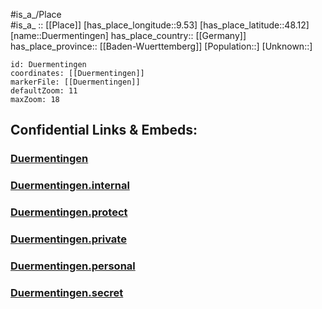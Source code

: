 ﻿---
location: [48.12,9.53] 
mapzoom: [7,12] 
mapmarker: city 
type: City
tags:
- geo/City


SpocWebEntityId: 29937
isDeleted: false
confidential: public

---
#is_a_/Place  
#is_a_ :: [[Place]] 
[has_place_longitude::9.53] 
[has_place_latitude::48.12] 
[name::Duermentingen] 
has_place_country:: [[Germany]]  
has_place_province:: [[Baden-Wuerttemberg]] 
[Population::] 
[Unknown::] 


```leaflet
id: Duermentingen
coordinates: [[Duermentingen]] 
markerFile: [[Duermentingen]] 
defaultZoom: 11 
maxZoom: 18
```


## Confidential Links & Embeds: 

### [Duermentingen](/_public/Earth/Continent/Europe/Europe~Central/Germany/Germany~West/Baden-Wuerttemberg/counties~BW/Biberach/cities~Biberach/Riedlingen/City/Duermentingen.md) 

### [Duermentingen.internal](/_internal/Earth/Continent/Europe/Europe~Central/Germany/Germany~West/Baden-Wuerttemberg/counties~BW/Biberach/cities~Biberach/Riedlingen/City/Duermentingen.internal.md) 

### [Duermentingen.protect](/_protect/Earth/Continent/Europe/Europe~Central/Germany/Germany~West/Baden-Wuerttemberg/counties~BW/Biberach/cities~Biberach/Riedlingen/City/Duermentingen.protect.md) 

### [Duermentingen.private](/_private/Earth/Continent/Europe/Europe~Central/Germany/Germany~West/Baden-Wuerttemberg/counties~BW/Biberach/cities~Biberach/Riedlingen/City/Duermentingen.private.md) 

### [Duermentingen.personal](/_personal/Earth/Continent/Europe/Europe~Central/Germany/Germany~West/Baden-Wuerttemberg/counties~BW/Biberach/cities~Biberach/Riedlingen/City/Duermentingen.personal.md) 

### [Duermentingen.secret](/_secret/Earth/Continent/Europe/Europe~Central/Germany/Germany~West/Baden-Wuerttemberg/counties~BW/Biberach/cities~Biberach/Riedlingen/City/Duermentingen.secret.md) 
